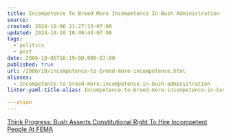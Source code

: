 ```yaml
---
title: Incompetence To Breed More Incompetence In Bush Administration
source: 
created: 2024-10-06 21:27:13-07:00
updated: 2024-10-10 10:49:43-07:00
tags:
  - politics
  - post
date: 2006-10-06T16:19:00.000-07:00
published: true
url: /2006/10/incompetence-to-breed-more-incompetence.html
aliases:
  - Incompetence-to-breed-more-incompetence-in-bush-administration
linter-yaml-title-alias: Incompetence-to-breed-more-incompetence-in-bush-administration

---ation
---
```



[Think Progress: Bush Asserts Constitutional Right To Hire Incompetent People At FEMA](http://thinkprogress.org/2006/10/06/bush-fema-signing-statement/ "Think Progress: Bush Asserts Constitutional Right To Hire Incompetent People At FEMA")